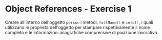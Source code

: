 # Object References - Exercise 1

Creare all'interno dell'oggetto `person` i metodi: 
`fullName()` e `info()`, i quali utilizzano le proprietà dell'oggetto per stampare rispettivamente il nome completo e le informazioni anagrafiche comprensive di posizione lavorativa
